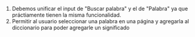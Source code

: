 1. Debemos unificar el input de "Buscar palabra" y el de "Palabra" ya que práctiamente tienen la misma funcionalidad.
2. Permitir al usuario seleccionar una palabra en una página y agregarla al diccionario para poder agregarle un significado